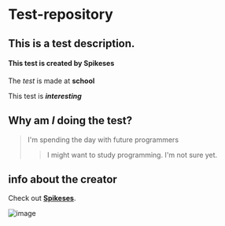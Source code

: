 # Test-repository
## This is a test description.
#### This test is created by Spikeses
The *test* is made at **school**

This test is ***interesting***

## Why am *I* doing the test?
> I'm spending the day with future programmers
>> I might want to study programming. I'm not sure yet.

## info about the creator
Check out **[Spikeses](https://github.com/spikeses)**.

![image](https://user-images.githubusercontent.com/126550224/221822159-16cc163a-0f3a-48a5-ba38-59f6302d52e1.png "A picture")


